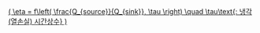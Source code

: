 <a href="#"
   onclick="window.open(
     '/eco2_guide_center/1.%20ECO2%20Logic%20Guide/Equation_diagram.html',
     'popupWindow',
     'width=800,height=600,scrollbars=yes,resizable=yes'
   ); return false;"
   class="equation-link">
  \( \eta = f\left( \frac{Q_{source}}{Q_{sink}}, \tau \right) \quad \tau\text{: 냉각(열손실) 시간상수} \) 
</a>
